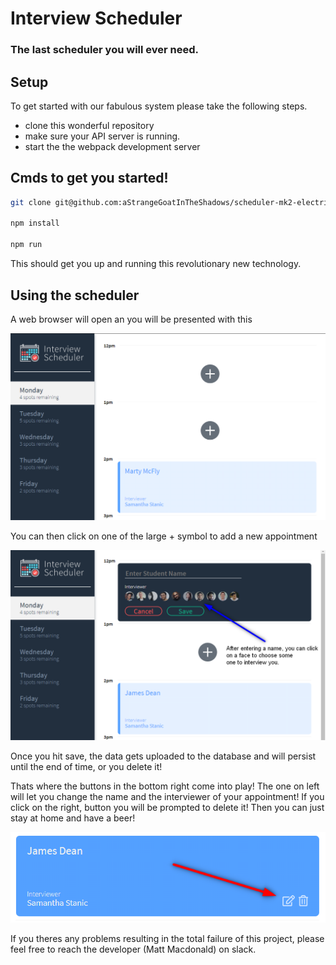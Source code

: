 # Interview Scheduler

### The last scheduler you will ever need.

## Setup

To get started with our fabulous system please take the following steps.

- clone this wonderful repository
- make sure your API server is running.
- start the the webpack development server

## Cmds to get you started!

```sh
git clone git@github.com:aStrangeGoatInTheShadows/scheduler-mk2-electricBoogaloo.git

npm install

npm run
```

This should get you up and running this revolutionary new technology.

## Using the scheduler

A web browser will open an you will be presented with this

<p><img alt="" src="./documentation/screenshots/Landing.png" /></p>

You can then click on one of the large + symbol to add a new appointment

<p><img alt="" src="./documentation/screenshots/Form instructions.png" /></p>

Once you hit save, the data gets uploaded to the database and will persist until the end of time, or you delete it!

Thats where the buttons in the bottom right come into play! The one on left will let you change the name and the interviewer of your appointment! If you click on the right, button you will be prompted to delete it! Then you can just stay at home and have a beer!

<p><img alt="" src="./documentation/screenshots/Edit.png" /></p>

If you theres any problems resulting in the total failure of this project, please feel free to reach the developer (Matt Macdonald) on slack.
